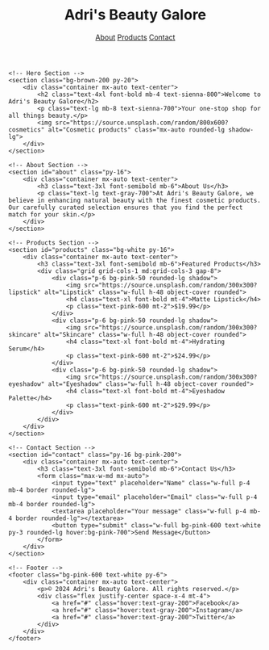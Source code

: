 <html lang="en">
<head>
    <meta charset="UTF-8">
    <meta name="viewport" content="width=device-width, initial-scale=1.0">
    <title>Adri's Beauty Galore</title>
    <link href="https://cdn.jsdelivr.net/npm/tailwindcss@2.2.19/dist/tailwind.min.css" rel="stylesheet">
</head>
<body class="font-sans bg-sienna-50 text-gray-800">
    <!-- Header -->
    <header class="bg-white shadow">
        <div class="container mx-auto flex justify-between items-center p-6">
            <h1 class="text-2xl font-bold text-black-600">Adri's Beauty Galore</h1>
            <nav>
                <a href="#about" class="text-black-600 hover:text-black-800 mx-4">About</a>
                <a href="#products" class="text-sienna-600 hover:text-black-800 mx-4">Products</a>
                <a href="#contact" class="text-black-600 hover:text-black-800 mx-4">Contact</a>
            </nav>
        </div>
    </header>

    <!-- Hero Section -->
    <section class="bg-brown-200 py-20">
        <div class="container mx-auto text-center">
            <h2 class="text-4xl font-bold mb-4 text-sienna-800">Welcome to Adri's Beauty Galore</h2>
            <p class="text-lg mb-8 text-sienna-700">Your one-stop shop for all things beauty.</p>
            <img src="https://source.unsplash.com/random/800x600?cosmetics" alt="Cosmetic products" class="mx-auto rounded-lg shadow-lg">
        </div>
    </section>

    <!-- About Section -->
    <section id="about" class="py-16">
        <div class="container mx-auto text-center">
            <h3 class="text-3xl font-semibold mb-6">About Us</h3>
            <p class="text-lg text-gray-700">At Adri's Beauty Galore, we believe in enhancing natural beauty with the finest cosmetic products. Our carefully curated selection ensures that you find the perfect match for your skin.</p>
        </div>
    </section>

    <!-- Products Section -->
    <section id="products" class="bg-white py-16">
        <div class="container mx-auto text-center">
            <h3 class="text-3xl font-semibold mb-6">Featured Products</h3>
            <div class="grid grid-cols-1 md:grid-cols-3 gap-8">
                <div class="p-6 bg-pink-50 rounded-lg shadow">
                    <img src="https://source.unsplash.com/random/300x300?lipstick" alt="Lipstick" class="w-full h-48 object-cover rounded">
                    <h4 class="text-xl font-bold mt-4">Matte Lipstick</h4>
                    <p class="text-pink-600 mt-2">$19.99</p>
                </div>
                <div class="p-6 bg-pink-50 rounded-lg shadow">
                    <img src="https://source.unsplash.com/random/300x300?skincare" alt="Skincare" class="w-full h-48 object-cover rounded">
                    <h4 class="text-xl font-bold mt-4">Hydrating Serum</h4>
                    <p class="text-pink-600 mt-2">$24.99</p>
                </div>
                <div class="p-6 bg-pink-50 rounded-lg shadow">
                    <img src="https://source.unsplash.com/random/300x300?eyeshadow" alt="Eyeshadow" class="w-full h-48 object-cover rounded">
                    <h4 class="text-xl font-bold mt-4">Eyeshadow Palette</h4>
                    <p class="text-pink-600 mt-2">$29.99</p>
                </div>
            </div>
        </div>
    </section>

    <!-- Contact Section -->
    <section id="contact" class="py-16 bg-pink-200">
        <div class="container mx-auto text-center">
            <h3 class="text-3xl font-semibold mb-6">Contact Us</h3>
            <form class="max-w-md mx-auto">
                <input type="text" placeholder="Name" class="w-full p-4 mb-4 border rounded-lg">
                <input type="email" placeholder="Email" class="w-full p-4 mb-4 border rounded-lg">
                <textarea placeholder="Your message" class="w-full p-4 mb-4 border rounded-lg"></textarea>
                <button type="submit" class="w-full bg-pink-600 text-white py-3 rounded-lg hover:bg-pink-700">Send Message</button>
            </form>
        </div>
    </section>

    <!-- Footer -->
    <footer class="bg-pink-600 text-white py-6">
        <div class="container mx-auto text-center">
            <p>© 2024 Adri's Beauty Galore. All rights reserved.</p>
            <div class="flex justify-center space-x-4 mt-4">
                <a href="#" class="hover:text-gray-200">Facebook</a>
                <a href="#" class="hover:text-gray-200">Instagram</a>
                <a href="#" class="hover:text-gray-200">Twitter</a>
            </div>
        </div>
    </footer>
</body>
</html>
